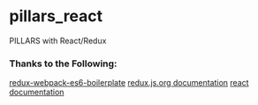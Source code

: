 # pillars_react
PILLARS with React/Redux



### Thanks to the Following:
[redux-webpack-es6-boilerplate](https://github.com/nicksp/redux-webpack-es6-boilerplate)
[redux.js.org documentation](http://redux.js.org/)
[react documentation](http://facebook.github.io/react/docs/getting-started.html)
